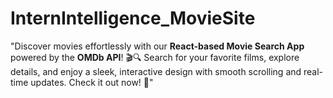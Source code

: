 # InternIntelligence_MovieSite
"Discover movies effortlessly with our **React-based Movie Search App** powered by the **OMDb API**! 🎬🔍 Search for your favorite films, explore details, and enjoy a sleek, interactive design with smooth scrolling and real-time updates. Check it out now! 🚀"
